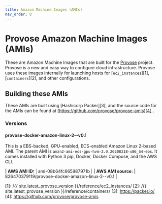 ```yaml
---
title: Amazon Machine Images (AMIs)
nav_order: 8
---
```


# Provose Amazon Machine Images (AMIs)

These are Amazon Machine Images that are built for the [Provose](https://provose.com) project. Provose is a new and easy way to configure cloud infrastructure. Provose uses these images internally for launching hosts for [`ec2_instances`][1], [`containers`][2], and other configurations.

## Building these AMIs

These AMIs are built using [Hashicorp Packer][3], and the source code
for the AMIs can be found at [https://github.com/provose/provose-amis][4] .

### Versions

#### provose-docker-amazon-linux-2--v0.1

This is a EBS-backed, GPU-enabled, ECS-enabled Amazon Linux 2-based AMI. The parent
AMI is `amzn2-ami-ecs-gpu-hvm-2.0.20200218-x86_64-ebs`. It comes installed with Python 3 pip, Docker, Docker Compose, and the AWS CLI.

| **AWS AMI ID:** | ami-08b64fc665987971b |
| **AWS AMI source:** | 826470379119/provose-docker-amazon-linux-2--v0.1 |

[1]: /{{ site.latest_provose_version }}/reference/ec2_instances/
[2]: /{{ site.latest_provose_version }}/reference/containers/
[3]: https://packer.io/
[4]: https://github.com/provose/provose-amis
